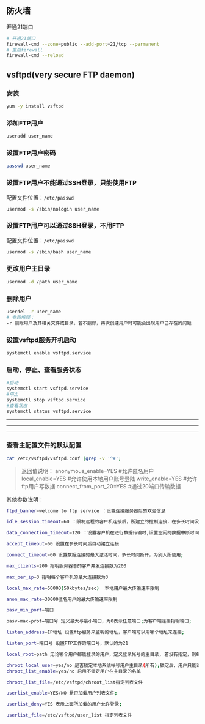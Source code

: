 ## 防火墙

开通21端口

```bash
# 开通21端口
firewall-cmd --zone=public --add-port=21/tcp --permanent
# 重启firewall
firewall-cmd --reload
```

## vsftpd(very secure FTP daemon)

### 安装

```bash
yum -y install vsftpd
```

### 添加FTP用户

```bash
useradd user_name
```

### 设置FTP用户密码

```bash
passwd user_name
```

### 设置FTP用户不能通过SSH登录，只能使用FTP

配置文件位置：`/etc/passwd`

```bash
usermod -s /sbin/nologin user_name
```

### 设置FTP用户可以通过SSH登录，不用FTP

配置文件位置：`/etc/passwd`

```bash
usermod -s /sbin/bash user_name
```

### 更改用户主目录

```bash
usermod -d /path user_name
```

### 删除用户

```bash
userdel -r user_name
# 参数解释：
-r 删除用户及其相关文件或目录，若不删除，再次创建用户时可能会出现用户已存在的问题
```

### 设置vsftpd服务开机启动

```bash
systemctl enable vsftpd.service
```

### 启动、停止、查看服务状态

```bash
#启动
systemctl start vsftpd.service
#停止
systemctl stop vsftpd.service
#查看状态
systemctl status vsftpd.service 
```

***

***

***

### 查看主配置文件的默认配置

```bash
cat /etc/vsftpd/vsftpd.conf |grep -v '^#';
```

> 返回值说明：
> anonymous_enable=YES #允许匿名用户
> local_enable=YES #允许使用本地用户账号登陆
> write_enable=YES #允许ftp用户写数据
> connect_from_port_20=YES #通过20端口传输数据

其他参数说明：

```bash
ftpd_banner=welcome to ftp service ：设置连接服务器后的欢迎信息

idle_session_timeout=60 ：限制远程的客户机连接后，所建立的控制连接，在多长时间没有做任何的操作就会中断(秒)

data_connection_timeout=120 ：设置客户机在进行数据传输时,设置空闲的数据中断时间

accept_timeout=60 设置在多长时间后自动建立连接

connect_timeout=60 设置数据连接的最大激活时间，多长时间断开，为别人所使用;

max_clients=200 指明服务器总的客户并发连接数为200

max_per_ip=3 指明每个客户机的最大连接数为3

local_max_rate=50000(50kbytes/sec)  本地用户最大传输速率限制

anon_max_rate=30000匿名用户的最大传输速率限制

pasv_min_port=端口

pasv-max-prot=端口号 定义最大与最小端口，为0表示任意端口;为客户端连接指明端口;

listen_address=IP地址 设置ftp服务来监听的地址，客户端可以用哪个地址来连接;

listen_port=端口号 设置FTP工作的端口号，默认的为21

local_root=path 无论哪个用户都能登录的用户，定义登录帐号的主目录, 若没有指定，则每一个用户则进入到个人用户主目录;

chroot_local_user=yes/no 是否锁定本地系统帐号用户主目录(所有);锁定后，用户只能访问用户的主目录/home/user;
chroot_list_enable=yes/no 启用不锁定用户在主目录的名单

chroot_list_file=/etc/vsftpd/chroot_list指定列表文件

userlist_enable=YES/NO 是否加载用户列表文件;

userlist_deny=YES 表示上面所加载的用户允许登录;

userlist_file=/etc/vsftpd/user_list 指定列表文件
```